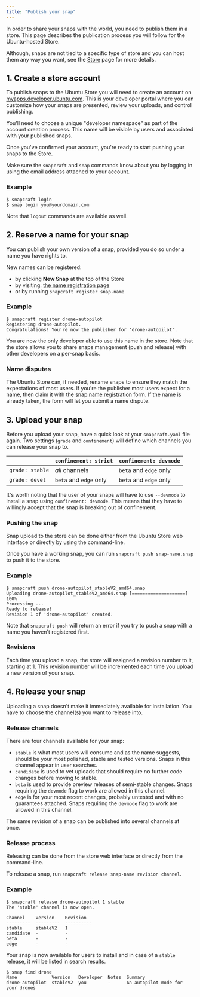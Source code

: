 ```yaml
---
title: "Publish your snap"
---
```



In order to share your snaps with the world, you need to publish them in a store. This page describes the publication process you will follow for the Ubuntu-hosted Store.

Although, snaps are not tied to a specific type of store and you can host them any way you want, see the [Store](/docs/core/store) page for more details.

## 1. Create a store account

To publish snaps to the Ubuntu Store you will need to create an account
on [myapps.developer.ubuntu.com](https://myapps.developer.ubuntu.com/). This is your developer portal where you can customize how your snaps are presented, review your uploads, and control publishing.

You'll need to choose a unique "developer namespace" as part of the account creation process. This name will be visible by users and associated with your published snaps.

Once you've confirmed your account, you're ready to start pushing your snaps to the Store.

Make sure the `snapcraft` and `snap` commands know about you by logging in using the email address attached to your account.


### Example

    $ snapcraft login
    $ snap login you@yourdomain.com

Note that `logout` commands are available as well.

## 2. Reserve a name for your snap

You can publish your own version of a snap, provided you do so under a name you have rights to.

New names can be registered:

* by clicking **New Snap** at the top of the Store
* by visiting: [the name registration page](https://myapps.developer.ubuntu.com/dev/click-apps/register-name/)
* or by running `snapcraft register snap-name`


### Example


    $ snapcraft register drone-autopilot
    Registering drone-autopilot.
    Congratulations! You're now the publisher for 'drone-autopilot'.

You are now the only developer able to use this name in the store. Note that the store allows you to share snaps management (push and release) with other developers on a per-snap basis.

### Name disputes

The Ubuntu Store can, if needed, rename snaps to ensure they match the expectations of most users. If you're the publisher most users expect for a name, then claim it with the [snap name registration](https://myapps.developer.ubuntu.com/dev/click-apps/register-name) form. If the name is already taken, the form will let you submit a name dispute.

## 3. Upload your snap

Before you upload your snap, have a quick look at your `snapcraft.yaml` file again. Two settings (`grade` and `confinement`) will define which channels you can release your snap to.

|                 | `confinement: strict`  | `confinement: devmode` |
| --------------- | ---------------------- | ---------------------- |
| `grade: stable` | *all* channels         | `beta` and `edge` only |
| `grade: devel`  | `beta` and `edge` only | `beta` and `edge` only |

It's worth noting that the user of your snaps will have to use `--devmode` to install a snap using `confinement: devmode`. This means that they have to willingly accept that the snap is breaking out of confinement.

### Pushing the snap
Snap upload to the store can be done either from the Ubuntu Store web interface or directly by using the command-line.

Once you have a working snap, you can run `snapcraft push snap-name.snap` to push it to the store.

### Example


    $ snapcraft push drone-autopilot_stableV2_amd64.snap
    Uploading drone-autopilot_stableV2_amd64.snap [====================] 100%
    Processing ...
    Ready to release!
    Revision 1 of 'drone-autopilot' created.

Note that `snapcraft push` will return an error if you try to push a snap with a name you haven't registered first.

### Revisions

Each time you upload a snap, the store will assigned a revision number to it, starting at 1. This revision number will be incremented each time you upload a new version of your snap.

## 4. Release your snap

Uploading a snap doesn't make it immediately available for installation. You have to choose the channel(s) you want to release into.

### Release channels

There are four channels available for your snap:

*   `stable` is what most users will consume and as the name suggests, should be your most polished, stable and tested versions. Snaps in this channel appear in user searches.
*   `candidate` is used to vet uploads that should require no further code changes before moving to stable.
*   `beta` is used to provide preview releases of semi-stable changes. Snaps requiring the `devmode` flag to work are allowed in this channel.
*   `edge` is for your most recent changes, probably untested and with no guarantees attached. Snaps requiring the `devmode` flag to work are allowed in this channel.

The same revision of a snap can be published into several channels at once.

### Release process

Releasing can be done from the store web interface or directly from the command-line.

To release a snap, run `snapcraft release snap-name revision channel`.

### Example

    $ snapcraft release drone-autopilot 1 stable
    The 'stable' channel is now open.

    Channel    Version    Revision
    ---------  ---------  ----------
    stable     stableV2   1
    candidate  -          -
    beta       -          -
    edge       -          -

Your snap is now available for users to install and in case of a `stable` release, it will be listed in search results.

    $ snap find drone
    Name             Version   Developer  Notes  Summary
    drone-autopilot  stableV2  you        -      An autopilot mode for your drones
